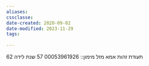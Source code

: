 ```yaml
---
aliases: 
cssclasse: 
date-created: 2020-09-02
date-modified: 2023-11-29
tags:
  
---
```

תעודת זהות אמא מזל מימון:: 00053961926
57 שנת לידה
62
